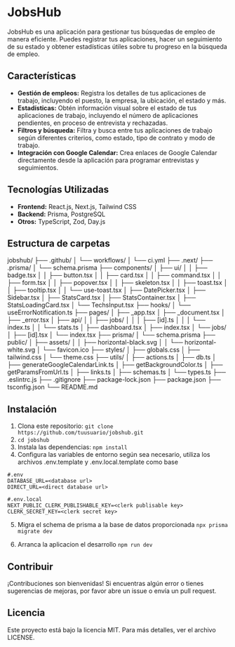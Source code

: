 # JobsHub

JobsHub es una aplicación para gestionar tus búsquedas de empleo de manera eficiente. Puedes registrar tus aplicaciones, hacer un seguimiento de su estado y obtener estadísticas útiles sobre tu progreso en la búsqueda de empleo.

## Características

- **Gestión de empleos:** Registra los detalles de tus aplicaciones de trabajo, incluyendo el puesto, la empresa, la ubicación, el estado y más.
- **Estadísticas:** Obtén información visual sobre el estado de tus aplicaciones de trabajo, incluyendo el número de aplicaciones pendientes, en proceso de entrevista y rechazadas.
- **Filtros y búsqueda:** Filtra y busca entre tus aplicaciones de trabajo según diferentes criterios, como estado, tipo de contrato y modo de trabajo.
- **Integración con Google Calendar:** Crea enlaces de Google Calendar directamente desde la aplicación para programar entrevistas y seguimientos.

## Tecnologías Utilizadas

- **Frontend:** React.js, Next.js, Tailwind CSS
- **Backend:** Prisma, PostgreSQL
- **Otros:** TypeScript, Zod, Day.js

## Estructura de carpetas

jobshub/
├── .github/
│   └── workflows/
│       └── ci.yml
├── .next/
├── .prisma/
│   └── schema.prisma
├── components/
│   ├── ui/
│   │   ├── badge.tsx
│   │   ├── button.tsx
│   │   ├── card.tsx
│   │   ├── command.tsx
│   │   ├── form.tsx
│   │   ├── popover.tsx
│   │   ├── skeleton.tsx
│   │   ├── toast.tsx
│   │   ├── tooltip.tsx
│   │   └── use-toast.tsx
│   ├── DatePicker.tsx
│   ├── Sidebar.tsx
│   ├── StatsCard.tsx
│   ├── StatsContainer.tsx
│   ├── StatsLoadingCard.tsx
│   └── TechsInput.tsx
├── hooks/
│   └── useErrorNotification.ts
├── pages/
│   ├── _app.tsx
│   ├── _document.tsx
│   ├── _error.tsx
│   ├── api/
│   │   ├── jobs/
│   │   │   ├── [id].ts
│   │   │   └── index.ts
│   │   └── stats.ts
│   ├── dashboard.tsx
│   ├── index.tsx
│   └── jobs/
│       ├── [id].tsx
│       └── index.tsx
├── prisma/
│   └── schema.prisma
├── public/
│   ├── assets/
│   │   ├── horizontal-black.svg
│   │   └── horizontal-white.svg
│   └── favicon.ico
├── styles/
│   ├── globals.css
│   ├── tailwind.css
│   └── theme.css
├── utils/
│   ├── actions.ts
│   ├── db.ts
│   ├── generateGoogleCalendarLink.ts
│   ├── getBackgroundColor.ts
│   ├── getParamsFromUrl.ts
│   ├── links.ts
│   ├── schemas.ts
│   └── types.ts
├── .eslintrc.js
├── .gitignore
├── package-lock.json
├── package.json
├── tsconfig.json
└── README.md


## Instalación

1. Clona este repositorio: `git clone https://github.com/tuusuario/jobshub.git`
2. `cd jobshub`
3. Instala las dependencias: `npm install`
4. Configura las variables de entorno según sea necesario, utiliza los archivos .env.template y .env.local.template como base
   
```
#.env
DATABASE_URL=<database url>
DIRECT_URL=<direct database url>
```
```
#.env.local
NEXT_PUBLIC_CLERK_PUBLISHABLE_KEY=<clerk publisable key>
CLERK_SECRET_KEY=<clerk secret key>
```
5. Migra el schema de prisma a la base de datos proporcionada
`npx prisma migrate dev`

6. Arranca la aplicacion el desarrollo
`npm run dev`

## Contribuir

¡Contribuciones son bienvenidas! Si encuentras algún error o tienes sugerencias de mejoras, por favor abre un issue o envía un pull request.

## Licencia

Este proyecto está bajo la licencia MIT. Para más detalles, ver el archivo LICENSE.
